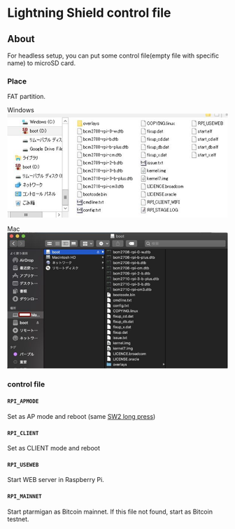 # Lightning Shield control file

## About

For headless setup, you can put some control file(empty file with specific name) to microSD card.

### Place

FAT partition.  

Windows  
![win](images/sd_boot_win.jpg)

Mac  
![mac](images/sd_boot_mac.jpg)

### control file

#### `RPI_APMODE`

Set as AP mode and reboot (same [SW2 long press](setup_faq.md#how-to-use-panel-buttons))

#### `RPI_CLIENT`

Set as CLIENT mode and reboot

#### `RPI_USEWEB`

Start WEB server in Raspberry Pi.

#### `RPI_MAINNET`

Start ptarmigan as Bitcoin mainnet. If this file not found, start as Bitcoin testnet.
